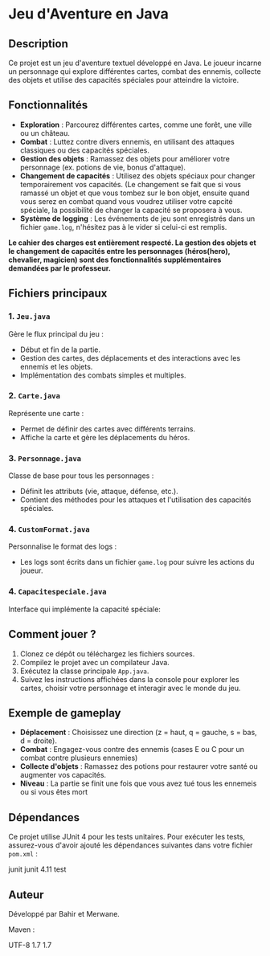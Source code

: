 # Jeu d'Aventure en Java

## Description

Ce projet est un jeu d'aventure textuel développé en Java. Le joueur incarne un personnage qui explore différentes cartes, combat des ennemis, collecte des objets et utilise des capacités spéciales pour atteindre la victoire.

## Fonctionnalités

- **Exploration** : Parcourez différentes cartes, comme une forêt, une ville ou un château.
- **Combat** : Luttez contre divers ennemis, en utilisant des attaques classiques ou des capacités spéciales.
- **Gestion des objets** : Ramassez des objets pour améliorer votre personnage (ex. potions de vie, bonus d'attaque).
- **Changement de capacités** : Utilisez des objets spéciaux pour changer temporairement vos capacités. (Le changement se fait que si vous ramassé un objet et que vous tombez sur le bon objet, ensuite quand vous serez en combat quand vous voudrez utiliser votre capcité spéciale, la possibilité de changer la capacité se proposera à vous.
- **Système de logging** : Les événements de jeu sont enregistrés dans un fichier `game.log`, n'hésitez pas à le vider si celui-ci est remplis.

**Le cahier des charges est entièrement respecté. La gestion des objets et le changement de capacités entre les personnages (héros(hero), chevalier, magicien) sont des fonctionnalités supplémentaires demandées par le professeur.**


## Fichiers principaux

### 1. `Jeu.java`
Gère le flux principal du jeu :
- Début et fin de la partie.
- Gestion des cartes, des déplacements et des interactions avec les ennemis et les objets.
- Implémentation des combats simples et multiples.

### 2. `Carte.java`
Représente une carte :
- Permet de définir des cartes avec différents terrains.
- Affiche la carte et gère les déplacements du héros.

### 3. `Personnage.java`
Classe de base pour tous les personnages :
- Définit les attributs (vie, attaque, défense, etc.).
- Contient des méthodes pour les attaques et l'utilisation des capacités spéciales.

### 4. `CustomFormat.java`
Personnalise le format des logs :
- Les logs sont écrits dans un fichier `game.log` pour suivre les actions du joueur.


### 4. `Capacitespeciale.java`
Interface qui implémente la capacité spéciale:

## Comment jouer ?

1. Clonez ce dépôt ou téléchargez les fichiers sources.
2. Compilez le projet avec un compilateur Java.
3. Exécutez la classe principale `App.java`.
4. Suivez les instructions affichées dans la console pour explorer les cartes, choisir votre personnage et interagir avec le monde du jeu.

## Exemple de gameplay

- **Déplacement** : Choisissez une direction (z = haut, q = gauche, s = bas, d = droite).
- **Combat** : Engagez-vous contre des ennemis (cases E ou C pour un combat contre plusieurs ennemies)
- **Collecte d'objets** : Ramassez des potions pour restaurer votre santé ou augmenter vos capacités.
- **Niveau** : La partie se finit une fois que vous avez tué tous les ennemeis ou si vous êtes mort


## Dépendances

Ce projet utilise JUnit 4 pour les tests unitaires. Pour exécuter les tests, assurez-vous d'avoir ajouté les dépendances suivantes dans votre fichier `pom.xml` :

  <dependencies>
    <dependency>
      <groupId>junit</groupId>
      <artifactId>junit</artifactId>
      <version>4.11</version>
      <scope>test</scope>
    </dependency>
  </dependencies>

## Auteur

Développé par Bahir et Merwane.

Maven : 

  <properties>
    <project.build.sourceEncoding>UTF-8</project.build.sourceEncoding>
    <maven.compiler.source>1.7</maven.compiler.source>
    <maven.compiler.target>1.7</maven.compiler.target>
  </properties>
